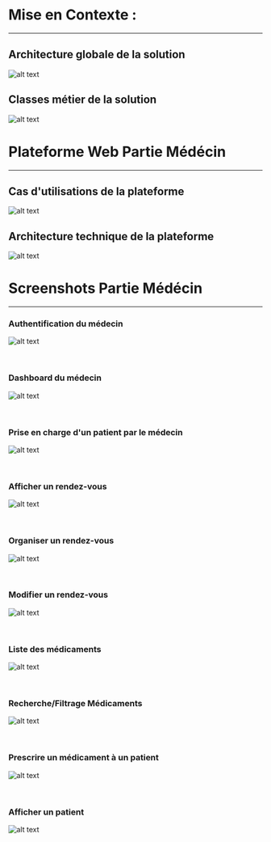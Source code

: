 
# Mise en Contexte :
---
## Architecture globale de la solution 
![alt text][archiSolution]

## Classes métier de la solution 
![alt text][classes]

# Plateforme Web Partie Médécin 
----

## Cas d'utilisations de la plateforme
![alt text][usecases]


## Architecture technique de la plateforme
![alt text][archiTechnique]

[archiSolution]: _README/ArchiSolution.png
[classes]: _README/ClassDiagramSolution.jpg
[usecases]: _README/UseCaseMedecin.jpg
[archiTechnique]: _README/ArchiTechMedecin.png

# Screenshots Partie Médécin
---

### Authentification du médecin

![alt text][screenAuthMedecin]

<br>

### Dashboard du médecin

![alt text][screenDashboardMedecin]

<br>

### Prise en charge d'un patient par le médecin

![alt text][screenPriseEnCharge]

<br>

### Afficher un rendez-vous

![alt text][screenAfficherRDV]

<br>

### Organiser un rendez-vous

![alt text][screenOrganiserRDV]

<br>

### Modifier un rendez-vous

![alt text][screenModifierRDV]

<br>

### Liste des médicaments

![alt text][screenListeMedic]

<br>

### Recherche/Filtrage Médicaments

![alt text][screenRechercherMedic]

<br>

### Prescrire un médicament à un patient

![alt text][screenPrecrireMedic]

<br>

### Afficher un patient

![alt text][screenAfficherPatient]



[screenAuthMedecin]: _README/screenshots/authentification.png
[screenDashboardMedecin]: _README/screenshots/dashboardMedecin.png
[screenPriseEnCharge]: _README/screenshots/ajouterPatient.png

[screenAfficherRDV]: _README/screenshots/afficherRendezVous.png
[screenOrganiserRDV]: _README/screenshots/ajouterRDV.png
[screenModifierRDV]: _README/screenshots/modifierRendezVous.png

[screenListeMedic]: _README/screenshots/listeMedicaments.png
[screenRechercherMedic]: _README/screenshots/filtrerMedicaments.png
[screenPrecrireMedic]: _README/screenshots/prescrireMedicament.png

[screenAfficherPatient]: _README/screenshots/afficherPatient.png